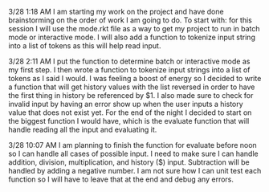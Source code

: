 3/28	1:18 AM
I am starting my work on the project and have done brainstorming on the order of work I am going to do. To start with: for this session I will use the mode.rkt file as a way to get my project to run in batch mode or interactive mode. I will also add a function to tokenize input string into a list of tokens as this will help read input. 

3/28    2:11 AM
I put the function to determine batch or interactive mode as my first step. I then wrote a function to tokenize input strings into a list of tokens as I said I would. I was feeling a boost of energy so I decided to write a function that will get history values with the list reversed in order to have the first thing in history be referenced by $1. I also made sure to check for invalid input by having an error show up when the user inputs a history value that does not exist yet. For the end of the night I decided to start on the biggest function I would have, which is the evaluate function that will handle reading all the input and evaluating it.

3/28	10:07 AM
I am planning to finish the function for evaluate before noon so I can handle all cases of possible input. I need to make sure I can handle addition, division, multiplication, and history ($) input. Subtraction will be handled by adding a negative number. I am not sure how I can unit test each function so I will have to leave that at the end and debug any errors.

